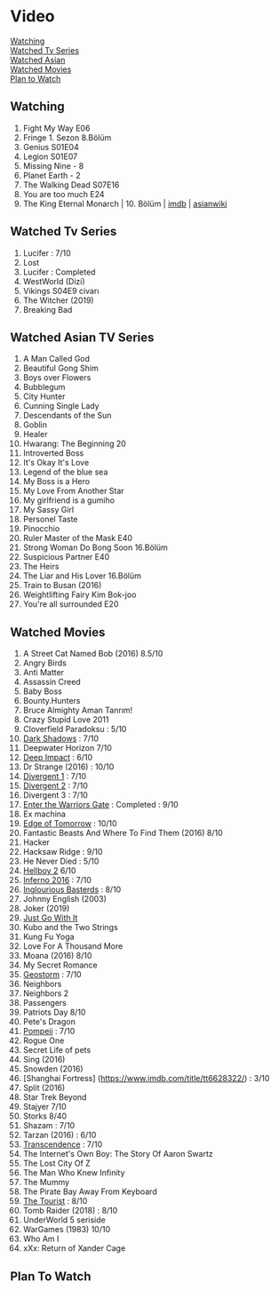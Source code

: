 # Video
[Watching](#watching)  
[Watched Tv Series](#watched-tv-series)  
[Watched Asian](#watched-asian-tv-series)  
[Watched Movies](#watched-movies)  
[Plan to Watch](#plan-to-watch)  

## Watching
1. Fight My Way E06
1. Fringe 1. Sezon 8.Bölüm
1. Genius S01E04
1. Legion S01E07
1. Missing Nine - 8
1. Planet Earth - 2
1. The Walking Dead S07E16
1. You are too much E24
1. The King Eternal Monarch | 10. Bölüm | [imdb](https://www.imdb.com/title/tt11228748/) | [asianwiki](http://asianwiki.com/The_King:_Eternal_Monarch)

## Watched Tv Series
1. Lucifer : 7/10
1. Lost
1. Lucifer : Completed
1. WestWorld (Dizi)
1. Vikings S04E9 civarı
1. The Witcher (2019)
1. Breaking Bad

## Watched Asian TV Series
1. A Man Called God
1. Beautiful Gong Shim
1. Boys over Flowers
1. Bubblegum
1. City Hunter
1. Cunning Single Lady
1. Descendants of the Sun
1. Goblin
1. Healer
1. Hwarang: The Beginning 20
1. Introverted Boss
1. It's Okay It's Love
1. Legend of the blue sea
1. My Boss is a Hero
1. My Love From Another Star
1. My girlfriend is a gumiho
1. My Sassy Girl
1. Personel Taste
1. Pinocchio
1. Ruler Master of the Mask E40
1. Strong Woman Do Bong Soon 16.Bölüm
1. Suspicious Partner E40
1. The Heirs
1. The Liar and His Lover 16.Bölüm
1. Train to Busan (2016)
1. Weightlifting Fairy Kim Bok-joo
1. You're all surrounded E20

## Watched Movies
1. A Street Cat Named Bob (2016)	8.5/10
1. Angry Birds
1. Anti Matter
1. Assassin Creed
1. Baby Boss
1. Bounty.Hunters
1. Bruce Almighty Aman Tanrım!
1. Crazy Stupid Love 2011
1. Cloverfield Paradoksu : 5/10
1. [Dark Shadows](https://www.imdb.com/title/tt1077368/) : 7/10
1. Deepwater Horizon 7/10
1. [Deep Impact](https://m.imdb.com/title/tt0120647/) : 6/10
1. Dr Strange (2016) : 10/10
1. [Divergent 1](https://www.imdb.com/title/tt1840309/?ref_=ttls_li_i) : 7/10
1. [Divergent 2](https://www.imdb.com/title/tt2908446/?ref_=ttls_li_i) : 7/10
1. Divergent 3 : 7/10
1. [Enter the Warriors Gate](https://www.imdb.com/title/tt4652532/) : Completed : 9/10
1. Ex machina
1. [Edge of Tomorrow](http://www.beyazperde.com/filmler/film-185030/) : 10/10
1. Fantastic Beasts And Where To Find Them (2016)	8/10
1. Hacker
1. Hacksaw Ridge : 9/10
1. He Never Died : 5/10
1. [Hellboy 2](https://www.imdb.com/title/tt0411477/) 6/10
1. [Inferno 2016](https://www.imdb.com/title/tt3062096/) : 7/10
1. [Inglourious Basterds](https://m.imdb.com/title/tt0361748/) : 8/10
1. Johnny English (2003)
1. Joker (2019)
1. [Just Go With It](https://m.imdb.com/title/tt1564367/)
1. Kubo and the Two Strings
1. Kung Fu Yoga
1. Love For A Thousand More
1. Moana (2016)	8/10
1. My Secret Romance
1. [Geostorm](http://www.beyazperde.com/filmler/film-228321/) : 7/10
1. Neighbors
1. Neighbors 2
1. Passengers
1. Patriots Day 8/10
1. Pete's Dragon
1. [Pompeii](https://www.imdb.com/title/tt1921064/) : 7/10
1. Rogue One 
1. Secret Life of pets
1. Sing (2016)
1. Snowden (2016)
1. [Shanghai Fortress] (https://www.imdb.com/title/tt6628322/) : 3/10
1. Split (2016)
1. Star Trek Beyond
1. Stajyer 7/10
1. Storks 8/40
1. Shazam : 7/10
1. Tarzan (2016) : 6/10
1. [Transcendence](https://www.imdb.com/title/tt2209764/) : 7/10
1. The Internet's Own Boy: The Story Of Aaron Swartz
1. The Lost City Of Z
1. The Man Who Knew Infinity
1. The Mummy
1. The Pirate Bay Away From Keyboard
1. [The Tourist](https://www.imdb.com/title/tt1243957/) : 8/10
1. Tomb Raider (2018) : 8/10
1. UnderWorld 5 seriside
1. WarGames (1983) 10/10
1. Who Am I
1. xXx: Return of Xander Cage

## Plan To Watch
